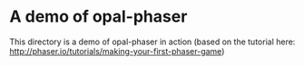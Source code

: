 # A demo of opal-phaser
This directory is a demo of opal-phaser in action (based on the tutorial here: http://phaser.io/tutorials/making-your-first-phaser-game)